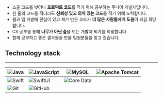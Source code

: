 
- 스쿨 코드를 벗어나  **프로덕트 코드**를 적기 위해 공부하는 주니어 개발자입니다.
- 한 줄의 코드를 적더라도 **신뢰성 있고 의미 있는 코드**를 적기 위해 노력합니다.
- 웹과 앱 개발에 관심이 있고 제가 만든 코드가 **더 많은 사람들에게 도움**이 되길 희망합니다.
- CS 공부를 통해 **나무가 아닌 숲**을 보는 개발자 되기를 희망합니다.
- 함께 공부하고 좋은 결과물을 만들 팀원분들을 찾고 있습니다. 

## Technology stack
---


| ![Java](https://img.shields.io/badge/java-007396?style=for-the-badge&logo=java&logoColor=white) | ![JavaScript](https://img.shields.io/badge/javascript-F7DF1E?style=for-the-badge&logo=javascript&logoColor=black) | ![MySQL](https://img.shields.io/badge/mysql-4479A1?style=for-the-badge&logo=mysql&logoColor=white) | ![Apache Tomcat](https://img.shields.io/badge/Apache_Tomcat-F8DC75?style=for-the-badge&logo=apache-tomcat&logoColor=black) |
| --- | --- | --- | --- |
| ![Swift](https://img.shields.io/badge/swift-FA7343?style=for-the-badge&logo=swift&logoColor=white) | ![SwiftUI](https://img.shields.io/badge/SwiftUI-007396?style=for-the-badge&logo=swift&logoColor=white) | ![Core Data](https://img.shields.io/badge/Core_Data-4479A1?style=for-the-badge&logo=core-data&logoColor=white) |
| ![Git](https://img.shields.io/badge/git-F05032?style=for-the-badge&logo=git&logoColor=white) | ![GitHub](https://img.shields.io/badge/github-181717?style=for-the-badge&logo=github&logoColor=white) |
